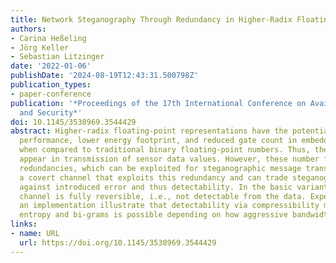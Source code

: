 ```yaml
---
title: Network Steganography Through Redundancy in Higher-Radix Floating-Point Representations
authors:
- Carina Heßeling
- Jörg Keller
- Sebastian Litzinger
date: '2022-01-06'
publishDate: '2024-08-19T12:43:31.500798Z'
publication_types:
- paper-conference
publication: '*Proceedings of the 17th International Conference on Availability, Reliability
  and Security*'
doi: 10.1145/3538969.3544429
abstract: Higher-radix floating-point representations have the potential for higher
  performance, lower energy footprint, and reduced gate count in embedded systems
  when compared to traditional binary floating-point numbers. Thus, they might also
  appear in transmission of sensor data values. However, these number formats introduce
  redundancies, which can be exploited for steganographic message transfer. We present
  a covert channel that exploits this redundancy and can trade steganographic bandwidth
  against introduced error and thus detectability. In the basic variant, the covert
  channel is fully reversible, i.e., not detectable from the data. Experiments with
  an implementation illustrate that detectability via compressibility metric, Shannon
  entropy and bi-grams is possible depending on how aggressive bandwidth is pushed.
links:
- name: URL
  url: https://doi.org/10.1145/3538969.3544429
---
```

